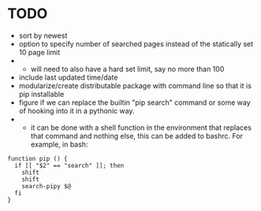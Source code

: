 
# TODO
* sort by newest
* option to specify number of searched pages instead of the statically  set 10 page limit
* * will need to also have a hard set limit, say no more than 100
* include last updated time/date
* modularize/create distributable package with command line so that it is pip installable
* figure if we can replace the builtin "pip search" command or some way of hooking into it in a pythonic way.
* * it can be done with a shell function in the environment that replaces that command and nothing else, this can be added to bashrc. For example, in bash:
```
function pip () {
  if [[ "$2" == "search" ]]; then
    shift
    shift
    search-pipy $@
  fi
}
```
